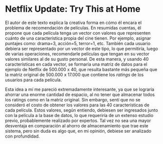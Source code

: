 # Netflix Update: Try This at Home

El autor de este texto explica la creativa forma en cómo él encara el problema de recomendación de películas. En resumidas cuentas, él propone que cada película tenga un vector con valores que representen cuánto de una característica propia del cine tienen. Por ejemplo, asignar puntajes como: drama=3, acción=5, terror=1, etc. También cada usuario debiera ser representado por un vector de este tipo, lo que permitiría, luego de varias operaciones, recomendarle películas que tengan en su vector valores similares al de su gusto personal. De esta manera, y usando 40 características en cada vector, se formaría una matriz de datos para el ejemplo de Netflix de 500.000 x 40, que resulta bastante más pequeña que la matriz original de 500.000 x 17.000 que contiene los *ratings* de los usuarios para cada película.

Esta idea a mí me pareció extremadamente interesante, ya que se lograría ahorrar una enorme cantidad de espacio, al no tener que almacenar todos los ratings como en la matriz original. Sin embargo, sentí que no se consideró el costo de obtener los valores para las 40 características de cada película. Estos valores, según entiendo, debiesen ser ingresados junto con la película a la base de datos, lo que requeriría de un extenso estudio previo, probablemente realizado por expertos. Tal vez no sea una mayor desventaja en comparación al ahorro de almacenamiento que trae este sistema, pero sin duda es algo que, en mi opinión, debiese ser analizado con profundidad.